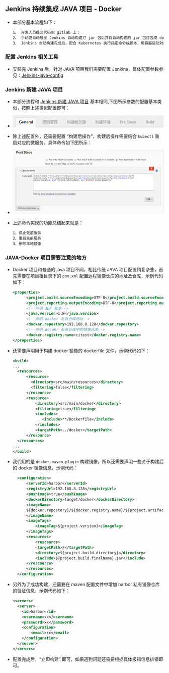 ## Jenkins 持续集成 JAVA 项目 - Docker

- 本部分基本流程如下：

  ```bash
  1、 开发人员提交代码到 gitlab 上；
  2、 手动或自动触发 Jenkins 自动构建打 jar 包后并将自动构建的 jar 包打包成 docker 镜像，然后将打包好的 docker 镜像 push 到私有镜像仓库下；
  3、 Jenkins 自动构建完成后，配合 Kubernetes 执行指定命令或脚本，用容器启动对应的镜像来启动对应服务。
  ```

### 配置 Jenkins 相关工具

- 安装完 Jenkins 后，针对 JAVA 项目我们需要配置 Jenkins，具体配置参数参见：[Jenkins-java-config](jenkins-java-config.md)


### Jenkins 新建 JAVA 项目
- 本部分流程和 [ Jenkins 新建 JAVA 项目](ci-java-war-project-config.md) 基本相同,下图所示参数的配置基本类似，按照上述类似配置即可：

- ![jenkins-docker-a](images/jenkins-docker-a.png "jenkins-docker-project")

- 除上述配置外，还需要配置 “构建后操作”，构建后操作需要结合 `kubectl` 重启对应的微服务。具体命令如下图所示：

- ![jenkins-docekr-post-steps](images/jenkins-docker-d.png "jenkins-docekr-post-steps")

- 上述命令实现的功能总结起来就是：

  ```bash
  1、停止先前服务
  2、重启先前服务
  3、删除本地镜像
  ```

### JAVA-Docker 项目需要注意的地方
- Docker 项目和普通的 java 项目不同，相比传统 JAVA 项目配置稍复杂些，首先需要在项目根目录下的 `pom.xml` 配置远程镜像仓库的地址及仓库，示例代码如下：

  ```xml
  <properties>
        <project.build.sourceEncoding>UTF-8</project.build.sourceEncoding>
        <project.reporting.outputEncoding>UTF-8</project.reporting.outputEncoding>
        <!--声明 JDK 版本-->
        <java.version>1.8</java.version>
        <!--声明 docker 私有仓库地址-->
        <docker.repostory>192.168.8.128</docker.repostory>
        <!--声明 docekr 私有仓库中的镜像仓库-->
        <docker.registry.name>citest</docker.registry.name>
  </properties>
  ```

- 还需要声明用于构建 docker 镜像的 dockerfile 文件，示例代码如下：

  ```xml
  <build>
  ...
    <resources>
    	<resource>  
          <directory>src/main/resources</directory>  
          <filtering>false</filtering>  
        </resource>
	    <resource>
	        <directory>src/main/docker</directory>
	        <filtering>true</filtering>
	        <includes>
	           <include>**/Dockerfile</include>
	        </includes>
	        <targetPath>../docker</targetPath>
	    </resource>
    </resources>
  ...
  </build>
  ```

- 我们用的是 `docker-maven-plugin` 构建镜像，所以还需要声明一些关于构建后的 docker 镜像信息，示例代码：

  ```xml
    <configuration>
        <serverId>harbor</serverId>
        <registryUrl>192.168.8.128</registryUrl>
        <pushImage>true</pushImage>
        <dockerDirectory>target/docker</dockerDirectory>
        <imageName>
        ${docker.repostory}/${docker.registry.name}/${project.artifactId}:${project.version}
        </imageName>
        <imageTags>
            <imageTag>${project.version}</imageTag>
        </imageTags>
        <resources>
            <rescource>
            <targetPath>/</targetPath>
            <directory>${project.build.directory}</directory>
            <include>${project.build.finalName}.jar</include>
        </rescource>
        </resources>
    </configuration>

  ```

- 另外为了成功构建，还需要在 maven 配置文件中增加 harbor 私有镜像仓库的验证信息，示例代码如下：

  ```xml
  <servers>
    <server>
      <id>harbor</id>
      <username>xx</username>
      <password>xx</password>
      <configuration>
          <email>xx</email>
      </configuration>
    </server>
  </servers>
  ```

- 配置完成后，“立即构建” 即可，如果遇到问题还需要根据具体报错信息排错即可。

